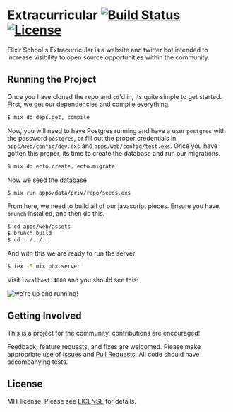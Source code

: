 # Extracurricular [![Build Status][travis-img]][travis] [![License][license-img]][license]

[travis-img]: https://travis-ci.org/elixirschool/extracurricular.svg?branch=master
[travis]: https://travis-ci.org/elixirschool/extracurricular
[license-img]: http://img.shields.io/badge/license-MIT-brightgreen.svg
[license]: http://opensource.org/licenses/MIT

Elixir School's Extracurricular is a website and twitter bot intended to increase visibility to open source opportunities within the community.

## Running the Project
Once you have cloned the repo and `cd`'d in, its quite simple to get started.
First, we get our dependencies and compile everything.

```bash
$ mix do deps.get, compile
```

Now, you will need to have Postgres running and have a user `postgres` with the password `postgres`, or fill out the proper credentials in `apps/web/config/dev.exs` and `apps/web/config/test.exs`.
Once you have gotten this proper, its time to create the database and run our migrations.

```bash
$ mix do ecto.create, ecto.migrate
```

Now we seed the database

```bash
$ mix run apps/data/priv/repo/seeds.exs
```

From here, we need to build all of our javascript pieces.
Ensure you have `brunch` installed, and then do this.

```bash
$ cd apps/web/assets
$ brunch build
$ cd ../../..
```

And with this we are ready to run the server

```bash
$ iex -S mix phx.server
```

Visit `localhost:4000` and you should see this:

![we're up and running!](http://i.imgur.com/pU6eoNU.png)

## Getting Involved

This is a project for the community, contributions are encouraged!

Feedback, feature requests, and fixes are welcomed.  Please make appropriate use of [Issues][issues] and [Pull Requests][pulls].  All code
should have accompanying tests.

[issues]: https://github.com/elixirschool/extracurricular/issues
[pulls]: https://github.com/elixirschool/extracurricular/pulls


## License

MIT license. Please see [LICENSE][license] for details.

[LICENSE]: https://github.com/elixirschool/extracurricular/blob/master/LICENSE
